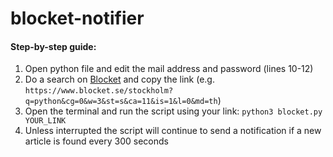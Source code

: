 # blocket-notifier

#### Step-by-step guide:

1. Open python file and edit the mail address and password (lines 10-12)
2. Do a search on [Blocket](http://www.blocket.se) and copy the link (e.g. `https://www.blocket.se/stockholm?q=python&cg=0&w=3&st=s&ca=11&is=1&l=0&md=th`)
3. Open the terminal and run the script using your link: `python3 blocket.py YOUR_LINK`
4. Unless interrupted the script will continue to send a notification if a new article is found every 300 seconds
